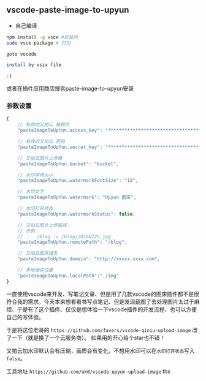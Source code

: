 ## vscode-paste-image-to-upyun

* 自己编译
```bash
npm install -g vsce #安装后
sudo vsce package # 打包

goto vocode

install by vsix file

:)
```

或者在插件应用商店搜索paste-image-to-upyun安装

### 参数设置


```js
{
    // 有效的又拍云 操做员
    "pasteImageToUpYun.access_key": "*****************************************",

    // 有效的又拍云 密码
    "pasteImageToUpYun.secret_key": "*****************************************",

    // 又拍云图片上传桶
    "pasteImageToUpYun.bucket": "bucket",

    // 水印字体大小
    "pasteImageToUpYun.watermarkFontSize": "18",

    // 水印文字
    "pasteImageToUpYun.watermark": "Upyun 图床",

    // 水印打开状态
    "pasteImageToUpYun.watermarkStatus": false,

    // 又拍云图片上传路径.
    // 示例：
    //     /blog -> /blog/20160725.jpg
    "pasteImageToUpYun.remotePath": "/blog",

    // 又拍云图床域名
    "pasteImageToUpYun.domain": "http://xxxxx.xxxx.com",

    // 本地储存位置
    "pasteImageToUpYun.localPath":"./img"
}
```



一直使用vscode来开发、写笔记文章、但是用了几款vscode的图床插件都不是很符合我的需求。今天本来想看看书写点笔记、但是发现截图了去处理图片太过于麻烦、于是有了这个插件、仅仅是想体验一下vscode插件的开发流程、也可以方便自己的写体验。

于是将这位老哥的 `https://github.com/favers/vscode-qiniu-upload-image` 改了一下（就是换了一个云服务商）。
如果用的开心给个star也不错！

又拍云加水印默认会有压缩，画质会有变化，不想用水印可以在`水印打开状态`写入`false`。

工具地址 `https://github.com/uk0/vscode-upyun-upload-image`
thx

